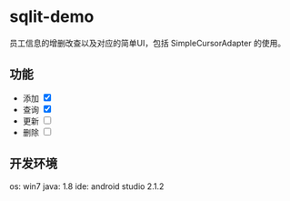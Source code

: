 # sqlit-demo
员工信息的增删改查以及对应的简单UI，包括 SimpleCursorAdapter 的使用。

## 功能
* 添加 <input type="checkbox" checked>
* 查询 <input type="checkbox" checked>
* 更新 <input type="checkbox">
* 删除 <input type="checkbox">

## 开发环境
os: win7
java: 1.8
ide: android studio 2.1.2


